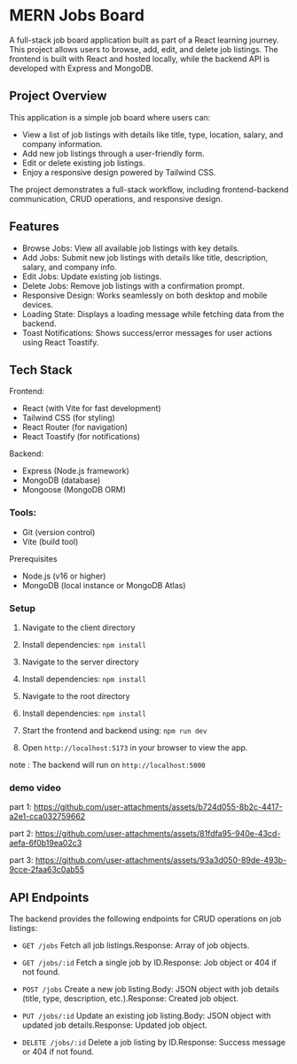 # MERN Jobs Board

A full-stack job board application built as part of a React learning journey. This project allows users to browse, add, edit, and delete job listings. The frontend is built with React and hosted locally, while the backend API is developed with Express and MongoDB.

## Project Overview

This application is a simple job board where users can:

- View a list of job listings with details like title, type, location, salary, and company information.
- Add new job listings through a user-friendly form.
- Edit or delete existing job listings.
- Enjoy a responsive design powered by Tailwind CSS.

The project demonstrates a full-stack workflow, including frontend-backend communication, CRUD operations, and responsive design.

## Features

- Browse Jobs: View all available job listings with key details.
- Add Jobs: Submit new job listings with details like title, description, salary, and company info.
- Edit Jobs: Update existing job listings.
- Delete Jobs: Remove job listings with a confirmation prompt.
- Responsive Design: Works seamlessly on both desktop and mobile devices.
- Loading State: Displays a loading message while fetching data from the backend.
- Toast Notifications: Shows success/error messages for user actions using React Toastify.

## Tech Stack

Frontend:

- React (with Vite for fast development)
- Tailwind CSS (for styling)
- React Router (for navigation)
- React Toastify (for notifications)

Backend:

- Express (Node.js framework)
- MongoDB (database)
- Mongoose (MongoDB ORM)

### Tools:

- Git (version control)
- Vite (build tool)

Prerequisites

- Node.js (v16 or higher)
- MongoDB (local instance or MongoDB Atlas)

### Setup

1. Navigate to the client directory

2. Install dependencies: `npm install`

3. Navigate to the server directory

4. Install dependencies: `npm install`

5. Navigate to the root directory

6. Install dependencies: `npm install`

7. Start the frontend and backend using: `npm run dev `

8. Open `http://localhost:5173` in your browser to view the app.

note : The backend will run on `http://localhost:5000`

### demo video

part 1:
https://github.com/user-attachments/assets/b724d055-8b2c-4417-a2e1-cca032759662

part 2:
https://github.com/user-attachments/assets/81fdfa95-940e-43cd-aefa-6f0b19ea02c3

part 3:
https://github.com/user-attachments/assets/93a3d050-89de-493b-9cce-2faa63c0ab55

## API Endpoints

The backend provides the following endpoints for CRUD operations on job listings:

- `GET /jobs` Fetch all job listings.Response: Array of job objects.

- `GET /jobs/:id` Fetch a single job by ID.Response: Job object or 404 if not found.

- `POST /jobs` Create a new job listing.Body: JSON object with job details (title, type, description, etc.).Response: Created job object.

- `PUT /jobs/:id` Update an existing job listing.Body: JSON object with updated job details.Response: Updated job object.

- `DELETE /jobs/:id` Delete a job listing by ID.Response: Success message or 404 if not found.
